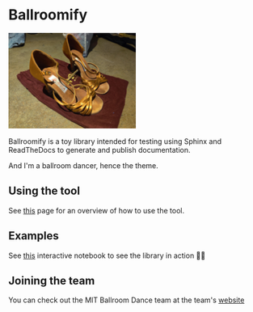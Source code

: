 # Ballroomify

<!-- <p align="left"> -->
<img src="./images/shoes.jpg" alt="Ballroom Shoes" width="50%">
<!-- </p> -->
<!-- ![Image of Ballroom shoes]("images/shoes.jpg") -->

Ballroomify is a toy library intended for testing using Sphinx and ReadTheDocs to generate and publish documentation.

And I'm a ballroom dancer, hence the theme. 

## Using the tool
See [this](https://github.com/kmorhun/ballroomify/blob/main/BASICS.md) page for an overview of how to use the tool.

## Examples
See [this](https://github.com/kmorhun/ballroomify/blob/main/examples/example.ipynb) interactive notebook to see the library in action 💃🕺

## Joining the team
You can check out the MIT Ballroom Dance team at the team's [website](http://ballroom.mit.edu/)